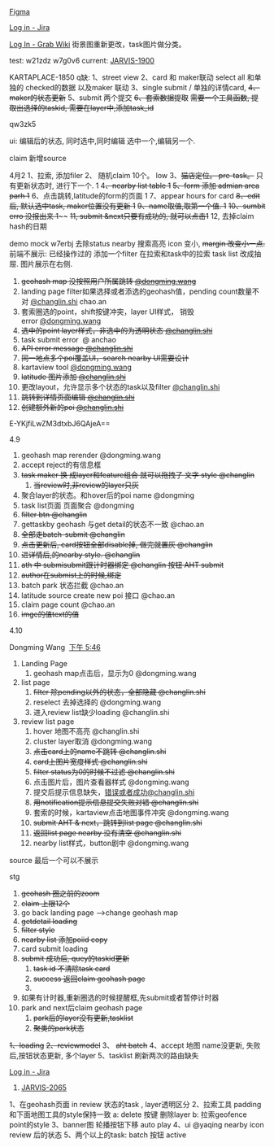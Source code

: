 [Figma](https://www.figma.com/file/sujHcqYen1591yimqoavQX/Karta-Street-Scan?type=design&node-id=0-1&mode=design&t=6eeuQd7X9zMVErgs-0)



[Log in - Jira](https://jira.grab.com/browse/JARVIS-1837)

[Log In - Grab Wiki](https://wiki.grab.com/pages/viewpage.action?spaceKey=GEO&title=%5BNew%5D+Universal+Task+Review+API)
街景图重新更改，task图片做分类。


test: w21zdz
w7g0v6
current: [JARVIS-1900](https://jira.grab.com/browse/JARVIS-1900)



 KARTAPLACE-1850
q缺:
 1、street view 
 2、card 和 maker联动
	 select all 和单独的 checked的数据 以及maker 联动
 3、single submit / 单独的详情card, 
 ~~4、maker的状态更新~~
 5、submit
	 两个提交
 ~~6、套索数据提取~~
	 ~~需要一个工具函数, 提取出选择的taskid, 需要在layer中,添加task_id~~
	 

qw3zk5

ui:
	编辑后的状态, 
	 同时选中,同时编辑
	 选中一个,编辑另一个.


claim 新增source


4月2
	1、拉索, 添加filer
	2、 随机claim 10个。 low
	 3、~~猫店定位。 pre-task。~~ 只有更新状态时, 进行下一个. 1
	 4~~、nearby list table 1~~
	 ~~5、form 添加 admian area parh 1~~
	 6、点击跳转,latitude的form的页面 1
	 7、appear hours for card
	 ~~8、edit 后, 默认选中task,  maker位置没有更新 1~~
	 ~~9、name取值,取第一个值. 1~~
	 ~~10、sumbit erro 没报出来  1~~~~
	 ~~11, submit &next只要有成功的, 就可以点击1~~
	 12, 去掉claim hash的日期

demo  mock
	w7erbj
去除status
	 nearby 搜索高亮 icon 变小, 
	 ~~margin 改变小一点.~~ 
	  前端不展示:  已经操作过的
     添加一个filter 在拉索和task中的拉索
     task list 改成抽屉. 图片展示在右侧.


1. ~~geohash map 没按照用户所属跳转 [@dongming.wang](https://grab.slack.com/team/WS8MXCUMD)~~
2. landing page filter如果选择或者添选的geohash值，pending count数量不对 [@changlin.shi](https://grab.slack.com/team/U02GD57JRSL) chao.an
3. 套索圈选的point，shift按键冲突，layer UI样式， 销毁error [@dongming.wang](https://grab.slack.com/team/WS8MXCUMD)
4. ~~选中的point layer样式，非选中的为透明状态 [@changlin.shi](https://grab.slack.com/team/U02GD57JRSL)~~
5. task submit error  @ anchao
6. ~~API error message [@changlin.shi](https://grab.slack.com/team/U02GD57JRSL)~~
7. ~~同一地点多个poi覆盖UI，search nearby UI需要设计~~
8. kartaview tool [@dongming.wang](https://grab.slack.com/team/WS8MXCUMD)
9. ~~latitude 图片添加 [@changlin.shi](https://grab.slack.com/team/U02GD57JRSL)~~
10. 更改layout，允许显示多个状态的task以及filter [@changlin.shi](https://grab.slack.com/team/U02GD57JRSL)
11. ~~跳转到详情页面编辑 [@changlin.shi](https://grab.slack.com/team/U02GD57JRSL)~~
12. ~~创建额外新的poi [@changlin.shi](https://grab.slack.com/team/U02GD57JRSL)~~
	 

E-YKjfiLwZM3dtxbJ6QAjeA==



4.9 
 1. geohash map rerender @dongming.wang
 2.  accept reject的有信息框
 3. ~~task maker 换 成layer和feature组合 就可以拖拽了 文字 style  @changlin~~
	 1. ~~当review时,非review的layer只灰~~
 4. 聚合layer的状态。和hover后的poi name   @dongming
 5. task list页面 页面聚合 @dongming
 6. ~~filter btn @changlin~~
 7. gettaskby geohash 与get detail的状态不一致 @chao.an
 8.  ~~全部走batch-submit @changlin~~
 9. ~~点击更新后, card按钮全部disable掉, 做完就置灰 @changlin~~
 10. ~~进详情后,的nearby style. @changlin~~
 11. ~~ath 中 submisubmit跟计时器绑定 @changlin  按钮 AHT submit~~
 12. ~~author在submist上的时候,绑定~~
 13. batch park 状态拦截 @chao.an
 14. latitude source create new poi 接口 @chao.an
 15. claim page count @chao.an
 16. ~~imge的值text的值~~


4.10
  
Dongming Wang  [下午 5:46](https://grab.slack.com/archives/C06N6BMJUQL/p1712828805494469)  

1. Landing Page
	1. geohash map点击后，显示为0 @dongming.wang 
2. list page
	1. ~~filter 除pending以外的状态，全部隐藏 @changlin.shi~~ 
	2. reselect 去掉选择的 @dongming.wang 
	3. 进入review list缺少loading @changlin.shi 
3. review list page
	1. hover 地图不高亮 @changlin.shi 
	2. cluster layer取消 @dongming.wang 
	3. ~~点击card上的name不跳转 @changlin.shi~~ 
	4. ~~card上图片宽度样式 @changlin.shi~~ 
	5. ~~filter status为0的时候不过滤 @changlin.shi~~ 
	6. 点击图片后，图片查看器样式 @dongming.wang 
	7. 提交后提示信息缺失，错误或者成功@changlin.shi 
	8. ~~用notification提示信息提交失败对错 @changlin.shi~~ 
	9. 套索的时候，kartaview点击地图事件冲突 @dongming.wang 
	10. ~~submit AHT & next，跳转到list page @changlin.shi~~ 
	11. ~~返回list page nearby 没有清空 @changlin.shi~~ 
	12. nearby list样式，button剧中 @dongming.wang



source 最后一个可以不展示


stg
1. ~~geohash  圈之前的zoom~~ 
2. ~~claim 上限12个~~
3. go back landing page -->change geohash map
4. ~~getdetail loading~~
5. ~~filter style~~
6. ~~nearby list 添加poiid copy~~
7. card submit loading
8. ~~submit 成功后, quey的taskid更新~~
	1. ~~task id 不清除task card~~
	2. ~~success 返回claim geohash page~~
	3.
9. 如果有计时器,重新圈选的时候提醒框,先submit或者暂停计时器
10. park and next后claim geohash page
	1. ~~park后的layer没有更新,tasklist~~
	2. ~~聚类的park状态~~

~~1、loading~~
~~2、reviewmodel~~
3、 ~~aht batch~~
4、accept 地图 name没更新, 失败后,按钮状态更新, 多个layer
5、tasklist 刷新两次的路由缺失




[Log in - Jira](https://jira.grab.com/browse/JARVIS-2085)

1. [JARVIS-2065](https://jira.grab.com/browse/JARVIS-2065)

 1、在geohash页面 in review 状态的task , layer透明区分
 2、拉索工具 padding和下面地图工具的style保持一致
		a: delete 按键 删除layer
		 b: 拉索geofence point的style
 3、banner图
	 轮播按钮下移
	 auto play
   4、ui  @yaqing
	   nearby icon
	   review 后的状态
 5、两个以上的task:  batch 按钮  active
	 
 